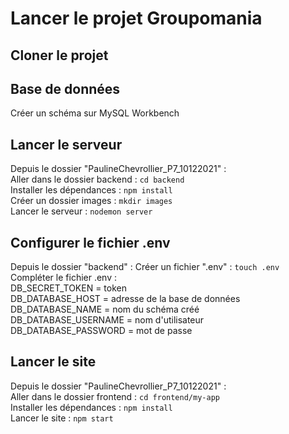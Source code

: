 # Lancer le projet Groupomania

## Cloner le projet

## Base de données
Créer un schéma sur MySQL Workbench

## Lancer le serveur
Depuis le dossier "PaulineChevrollier_P7_10122021" : \
Aller dans le dossier backend : `cd backend` \
Installer les dépendances : `npm install` \
Créer un dossier images : `mkdir images` \
Lancer le serveur : `nodemon server`

## Configurer le fichier .env
Depuis le dossier "backend" :
Créer un fichier ".env" : `touch .env` \
Compléter le fichier .env : \
  DB_SECRET_TOKEN = token \
  DB_DATABASE_HOST = adresse de la base de données \
  DB_DATABASE_NAME = nom du schéma créé \
  DB_DATABASE_USERNAME = nom d'utilisateur \
  DB_DATABASE_PASSWORD = mot de passe

## Lancer le site
Depuis le dossier "PaulineChevrollier_P7_10122021" : \
Aller dans le dossier frontend : `cd frontend/my-app` \
Installer les dépendances : `npm install` \
Lancer le site : `npm start`
